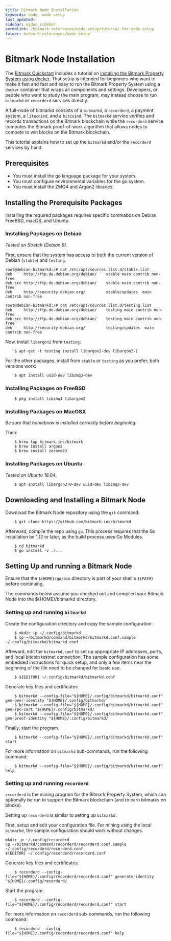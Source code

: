 ```yaml
---
title: Bitmark Node Installation
keywords: node, node setup
last_updated: 
sidebar: mydoc_sidebar
permalink: /bitmark-references/node-setup/tutorial-for-node-setup
folder: bitmark-references/node-setup
---
```


#  Bitmark Node Installation

The [Bitmark Quickstart](../../learning-bitmark/quick-start) includes a tutorial on [installing the Bitmark Property System using docker](../../learning-bitmark/quick-start/simple-solution-for-node-setup.md). That setup is intended for beginners who want to make it fast and fast and easy to run the Bitmark Property System using a `docker` container that wraps all components and settings. Developers, or people who want to study the main program, may instead choose to run `bitmarkd` or `recorderd` services directly. 

A full-node of bitmarkd consists of a `bitmarkd`, a `recorderd`, a payment system, a `litecoind`, and a `bitcoind`. The `bitmarkd` service  verifies and records transactions on the Bitmark blockchain while the `recorderd` service computes the Bitmark proof-of-work algorithm that allows nodes to compete to win blocks on the Bitmark blockchain. 

This tutorial explains how to set up the `bitmarkd` and/or the `recorderd` services by hand.

## Prerequisites

* You must install the go language package for your system.
* You must configure environmental variables for the go system.
* You must install the ZMQ4 and Argon2 libraries.

## Installing the Prerequisite Packages

Installing the required packages requires specific commabds on Debian, FreeBSD, macOS, and Ubuntu.

### Installing Packages on Debian

_Tested on Stretch (Debian 9)._

First, ensure that the system has access to both the current version of Debian (`stable`) and `testing`.
~~~
root@debian-bitmarkd:/# cat /etc/apt/sources.list.d/stable.list
deb     http://ftp.de.debian.org/debian/    stable main contrib non-free
deb-src http://ftp.de.debian.org/debian/    stable main contrib non-free
deb     http://security.debian.org/         stable/updates  main contrib non-free

root@debian-bitmarkd:/# cat /etc/apt/sources.list.d/testing.list
deb     http://ftp.de.debian.org/debian/    testing main contrib non-free
deb-src http://ftp.de.debian.org/debian/    testing main contrib non-free
deb     http://security.debian.org/         testing/updates  main contrib non-free
~~~

Now. install `libargon2` from `testing`:
```shell
    $ apt-get -t testing install libargon2-dev libargon2-1
```

For the other packages, install from `stable` or `testing` as you prefer; both versions work:
```shell
    $ apt install uuid-dev libzmq3-dev
```
### Installing Packages on FreeBSD

```shell
    $ pkg install libzmq4 libargon2
```

### Installing Packages on MacOSX

_Be sure that homebrew is installed correctly before beginning._

Then:
```shell
    $ brew tap bitmark-inc/bitmark
    $ brew install argon2
    $ brew install zeromq43
```

### Installing Packages on Ubuntu

_Tested on Ubuntu 18.04._

```shell
    $ apt install libargon2-0-dev uuid-dev libzmq3-dev
```

## Downloading and Installing a Bitmark Node

Download the Bitmark Node repository using the `git` command:
```shell
    $ git clone https://github.com/bitmark-inc/bitmarkd
```
Afterward, compile the repo using `go`. This process requires that the Go installation be 1.12 or later, as the build process uses Go Modules.

```shell
    $ cd bitmarkd
    $ go install -v ./...
```

## Setting Up and running a Bitmark Node

Ensure that the `${HOME}/go/bin` directory is part of your shell's `${PATH}` before continuing.

The commands below assume you checked out and compiled your Bitmark Node into the ${HOME}/bitmarkd directory.

### Setting up and running `bitmarkd`

Create the configuration directory and copy the sample configuration:

```shell
    $ mkdir -p ~/.config/bitmarkd
    $ cp ~/bitmarkd/command/bitmarkd/bitmarkd.conf.sample  ~/.config/bitmarkd/bitmarkd.conf
```

Afteward, edit the `bitmarkd.conf` to set up appropriate IP addresses, ports, and local bitcoin testnet connection. The sample configuration has some embedded instructions for quick setup, and only a few items near the beginning of the file need to be changed for basic use.

```shell
    $ ${EDITOR} ~/.config/bitmarkd/bitmarkd.conf
```

Generate key files and certificates:

```shell
    $ bitmarkd --config-file="${HOME}/.config/bitmarkd/bitmarkd.conf" gen-peer-identity "${HOME}/.config/bitmarkd/
    $ bitmarkd --config-file="${HOME}/.config/bitmarkd/bitmarkd.conf" gen-rpc-cert "${HOME}/.config/bitmarkd/
    $ bitmarkd --config-file="${HOME}/.config/bitmarkd/bitmarkd.conf" gen-proof-identity "${HOME}/.config/bitmarkd/
```

Finally, start the program.

```
    $ bitmarkd --config-file="${HOME}/.config/bitmarkd/bitmarkd.conf" start
```

For more information on `bitmarkd` sub-commands, run the following command:
```
    $ bitmarkd --config-file="${HOME}/.config/bitmarkd/bitmarkd.conf" help
```

### Setting up and running `recorderd`

`recorderd` is the mining program for the Bitmark Property System, which can optionally be run to support the Bitmark blockchain (and to earn bitmarks on blocks). 

Setting up `recorderd` is similar to setting up `bitmarkd`.

First, setup and edit your configuration file. For mining using the local `bitmarkd`, the sample configuration should work without changes.

```
mkdir -p ~/.config/recorderd
cp ~/bitmarkd/command/recorderd/recorderd.conf.sample  ~/.config/recorderd/recorderd.conf
${EDITOR} ~/.config/recorderd/recorderd.conf
```

Generate key files and certificates:

```
    $ recorderd --config-file="${HOME}/.config/recorderd/recorderd.conf" generate-identity "${HOME}/.config/recorderd/
```

Start the program.

```
    $ recorderd --config-file="${HOME}/.config/recorderd/recorderd.conf" start
```

For more information on `recorderd` sub-commands, run the following command:

```
    $ recorderd --config-file="${HOME}/.config/recorderd/recorderd.conf" help
```
